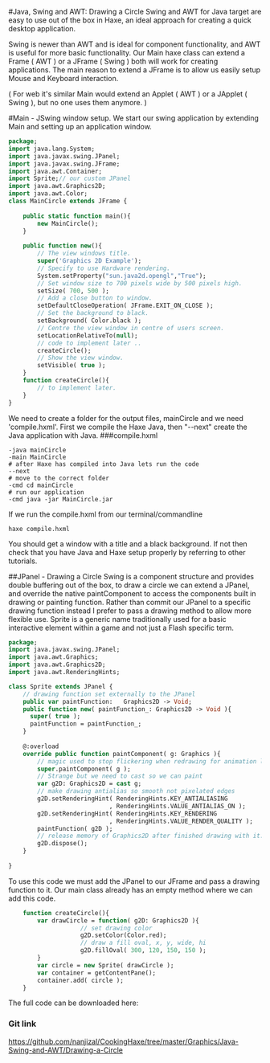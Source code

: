 #Java, Swing and AWT: Drawing a Circle
Swing and AWT for Java target are easy to use out of the box in Haxe, an ideal approach for creating a quick desktop application.

Swing is newer than AWT and is ideal for component functionality, and AWT is useful for more basic functionality. 
Our Main haxe class can extend a Frame ( AWT ) or a JFrame ( Swing ) both will work for creating applications.
The main reason to extend a JFrame is to allow us easily setup Mouse and Keyboard interaction.

( For web it's similar Main would extend an Applet ( AWT ) or a JApplet ( Swing ), but no one uses them anymore. )

#Main - JSwing window setup.
We start our swing application by extending Main and setting up an application window.
```haxe
package;
import java.lang.System;
import java.javax.swing.JPanel;
import java.javax.swing.JFrame;
import java.awt.Container;
import Sprite;// our custom JPanel
import java.awt.Graphics2D;
import java.awt.Color;
class MainCircle extends JFrame {
    
    public static function main(){ 
        new MainCircle(); 
    } 
    
    public function new(){
        // The view windows title.
        super('Graphics 2D Example');
        // Specify to use Hardware rendering.
        System.setProperty("sun.java2d.opengl","True");
        // Set window size to 700 pixels wide by 500 pixels high.
        setSize( 700, 500 );
        // Add a close button to window.
        setDefaultCloseOperation( JFrame.EXIT_ON_CLOSE );
        // Set the background to black.
        setBackground( Color.black );
        // Centre the view window in centre of users screen.
        setLocationRelativeTo(null);
        // code to implement later ..
        createCircle(); 
        // Show the view window.
        setVisible( true );
    }
    function createCircle(){
        // to implement later.
    }
}
```
We need to create a folder for the output files, mainCircle and we need 'compile.hxml'. 
First we compile the Haxe Java, then "--next" create the Java application with Java.
###compile.hxml
```
-java mainCircle
-main MainCircle
# after Haxe has compiled into Java lets run the code
--next
# move to the correct folder
-cmd cd mainCircle
# run our application
-cmd java -jar MainCircle.jar
```
If we run the compile.hxml from our terminal/commandline 
```
haxe compile.hxml
```

You should get a window with a title and a black background. 
If not then check that you have Java and Haxe setup properly by referring to other tutorials.

##JPanel - Drawing a Circle
Swing is a component structure and provides double buffering out of the box, to draw a circle we can extend a JPanel, and 
override the native paintComponent to access the components built in drawing or painting function.
Rather than commit our JPanel to a specific drawing function instead I prefer to pass a drawing method to allow more flexible use.
Sprite is a generic name traditionally used for a basic interactive element within a game and not just a Flash specific term.
```haxe
package;
import java.javax.swing.JPanel;
import java.awt.Graphics;
import java.awt.Graphics2D;
import java.awt.RenderingHints;

class Sprite extends JPanel {
    // drawing function set externally to the JPanel
    public var paintFunction:   Graphics2D -> Void;
    public function new( paintFunction_: Graphics2D -> Void ){ 
      super( true );
      paintFunction = paintFunction_;
    }
    
    @:overload
    override public function paintComponent( g: Graphics ){
        // magic used to stop flickering when redrawing for animation later.        
        super.paintComponent( g );
        // Strange but we need to cast so we can paint        
        var g2D: Graphics2D = cast g;
        // make drawing antialias so smooth not pixelated edges        
        g2D.setRenderingHint( RenderingHints.KEY_ANTIALIASING
                            , RenderingHints.VALUE_ANTIALIAS_ON );
        g2D.setRenderingHint( RenderingHints.KEY_RENDERING
                            , RenderingHints.VALUE_RENDER_QUALITY );
        paintFunction( g2D );
        // release memory of Graphics2D after finished drawing with it.        
        g2D.dispose();
    }
  
}
```
To use this code we must add the JPanel to our JFrame and pass a drawing function to it.
Our main class already has an empty method where we can add this code.
```haxe
    function createCircle(){
        var drawCircle = function( g2D: Graphics2D ){
                    // set drawing color
                    g2D.setColor(Color.red);
                    // draw a fill oval, x, y, wide, hi
                    g2D.fillOval( 300, 120, 150, 150 );
        }
        var circle = new Sprite( drawCircle );
        var container = getContentPane();
        container.add( circle );
    }
```
The full code can be downloaded here:
### Git link
<https://github.com/nanjizal/CookingHaxe/tree/master/Graphics/Java-Swing-and-AWT/Drawing-a-Circle>
